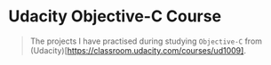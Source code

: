 # Udacity Objective-C Course

> The projects I have practised during studying `Objective-C` from (Udacity)[https://classroom.udacity.com/courses/ud1009].
